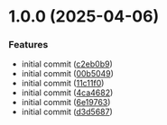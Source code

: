 # 1.0.0 (2025-04-06)


### Features

* initial commit ([c2eb0b9](https://github.com/liranme/redisinsight-secure/commit/c2eb0b95db30be9b34535a642b09aaa8327b8150))
* initial commit ([00b5049](https://github.com/liranme/redisinsight-secure/commit/00b5049e395a83a3e0331d4ce3d7f5ce2c648abb))
* initial commit ([11c11f0](https://github.com/liranme/redisinsight-secure/commit/11c11f05834ef1ba0d386e640a233bdfd6251903))
* initial commit ([4ca4682](https://github.com/liranme/redisinsight-secure/commit/4ca46823832af71ac23104f6406d1bc07a9bdf3d))
* initial commit ([6e19763](https://github.com/liranme/redisinsight-secure/commit/6e197636f0d149b7f0bbb2b253c49cfd7392b864))
* initial commit ([d3d5687](https://github.com/liranme/redisinsight-secure/commit/d3d568798f468054fb5b6a27990751fa116c5e53))
